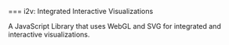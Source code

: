 === i2v: Integrated Interactive Visualizations

A JavaScript Library that uses WebGL and SVG for integrated and interactive visualizations. 
